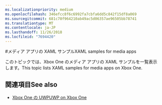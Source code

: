 ```yaml
---
ms.localizationpriority: medium
ms.openlocfilehash: 346efcc8f6c6992fa7cbfa6dd5c842f15df8a069
ms.sourcegitcommit: 681c70f964210ab49ac5d06357ae96505bb78741
ms.translationtype: MT
ms.contentlocale: ja-JP
ms.lasthandoff: 11/26/2018
ms.locfileid: "7694420"
---
```

#<a name="xaml-samples-for-media-apps"></a><span data-ttu-id="0f980-101">メディア アプリの XAML サンプル</span><span class="sxs-lookup"><span data-stu-id="0f980-101">XAML samples for media apps</span></span>

<span data-ttu-id="0f980-102">このトピックでは、Xbox One のメディア アプリの XAML サンプルを一覧表示します。</span><span class="sxs-lookup"><span data-stu-id="0f980-102">This topic lists XAML samples for media apps on Xbox One.</span></span>

## <a name="see-also"></a><span data-ttu-id="0f980-103">関連項目</span><span class="sxs-lookup"><span data-stu-id="0f980-103">See also</span></span>
- [<span data-ttu-id="0f980-104">Xbox One の UWP</span><span class="sxs-lookup"><span data-stu-id="0f980-104">UWP on Xbox One</span></span>](index.md)
